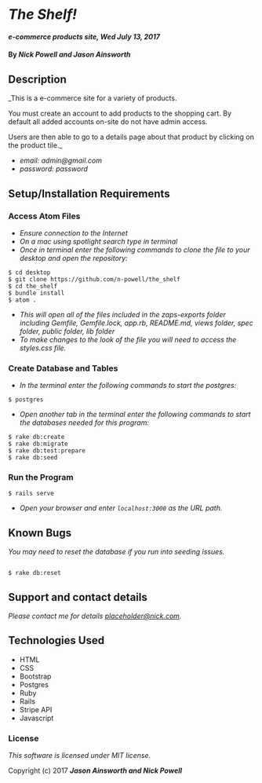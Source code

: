 # _The Shelf!_

#### _e-commerce products site, Wed July 13, 2017_

#### By _**Nick Powell and Jason Ainsworth**_

## Description

_This is a e-commerce site for a variety of products.

You must create an account to add products to the shopping cart. By default all added accounts on-site do not have admin access.


Users are then able to go to a details page about that product by clicking on the product tile._
* _email: admin@gmail.com_
* _password: password_
## Setup/Installation Requirements

### Access Atom Files

* _Ensure connection to the Internet_
* _On a mac using spotlight search type in terminal_
* _Once in terminal enter the following commands to clone the file to your desktop and open the repository:_
```
$ cd desktop
$ git clone https://github.com/n-powell/the_shelf
$ cd the_shelf
$ bundle install
$ atom .
```
* _This will open all of the files included in the zaps-exports folder including Gemfile, Gemfile.lock, app.rb, README.md, views folder, spec folder, public folder, lib folder_
* _To make changes to the look of the file you will need to access the styles.css file._

### Create Database and Tables
* _In the terminal enter the following commands to start the postgres:_

```
$ postgres
```
* _Open another tab in the terminal enter the following commands to start the databases needed for this program:_

```
$ rake db:create
$ rake db:migrate
$ rake db:test:prepare
$ rake db:seed
```

### Run the Program

```
$ rails serve
```
* _Open your browser and enter `localhost:3000` as the URL path._

## Known Bugs

_You may need to reset the database if you run into seeding issues._

```

$ rake db:reset
```


## Support and contact details

_Please contact me for details placeholder@nick.com._

## Technologies Used

* HTML
* CSS
* Bootstrap
* Postgres
* Ruby
* Rails
* Stripe API
* Javascript


### License

*This software is licensed under MIT license.*

Copyright (c) 2017 **_Jason Ainsworth and Nick Powell_**
